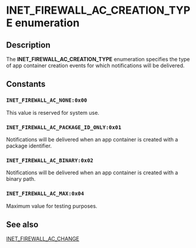 # INET_FIREWALL_AC_CREATION_TYPE enumeration

## Description

The **INET_FIREWALL_AC_CREATION_TYPE** enumeration specifies the type of app container creation events for which notifications will be delivered.

## Constants

### `INET_FIREWALL_AC_NONE:0x00`

This value is reserved for system use.

### `INET_FIREWALL_AC_PACKAGE_ID_ONLY:0x01`

Notifications will be delivered when an app container is created with a package identifier.

### `INET_FIREWALL_AC_BINARY:0x02`

Notifications will be delivered when an app container is created with a binary path.

### `INET_FIREWALL_AC_MAX:0x04`

Maximum value for testing purposes.

## See also

[INET_FIREWALL_AC_CHANGE](https://learn.microsoft.com/windows/desktop/api/netfw/ns-netfw-inet_firewall_ac_change)